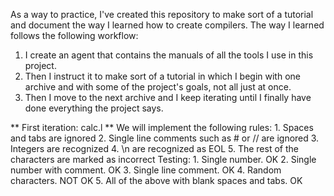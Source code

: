 As a way to practice, I've created this repository to make sort of a tutorial and document the way I learned how to create compilers. The way I learned follows the following workflow:
1. I create an agent that contains the manuals of all the tools I use in this project. 
2. Then I instruct it to make sort of a tutorial in which I begin with one archive and with some of the project's goals, not all just at once.
3. Then I move to the next archive and I keep iterating until I finally have done everything the project says.

** First iteration: calc.l **
We will implement the following rules:
    1. Spaces and tabs are ignored
    2. Single line comments such as # or // are ignored
    3. Integers are recognized
    4. \n are recognized as EOL
    5. The rest of the characters are marked as incorrect
Testing:
    1. Single number. OK
    2. Single number with comment. OK
    3. Single line comment. OK
    4. Random characters. NOT OK
    5. All of the above with blank spaces and tabs. OK